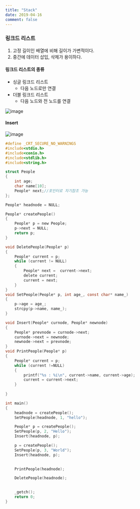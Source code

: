 ```yaml
---
title: "Stack"
date: 2019-04-16
comment: false
---
```


### 링크드 리스트

1. 고정 길이인 배열에 비해 길이가 가변적이다. 
2. 중간에 데이터 삽입, 삭제가 용이하다.



#### 링크드 리스트의 종류

- 싱글 링크드 리스트
  - 다음 노드로만 연결
- 더블 링크드 리스트
  - 다음 노드와 전 노드를 연결

![image](https://user-images.githubusercontent.com/26815767/56560218-c42ded00-65de-11e9-8ecf-0f30cf0a8b6e.png)





#### Insert



![image](https://user-images.githubusercontent.com/26815767/56560238-d0b24580-65de-11e9-8a0b-e11728bc3808.png)



```c
#define _CRT_SECURE_NO_WARNINGS
#include<stdio.h>
#include<conio.h>
#include<stdlib.h>
#include<string.h>

struct People
{
	int age;
	char name[10];
	People* next;//포인터로 자기참조 가능
};

People* headnode = NULL;

People* createPeople()
{
	People* p = new People;
	p->next = NULL;
	return p;
}

void DeletePeople(People* p)
{
	People* current = p;
	while (current != NULL)
	{
		People* next =  current->next;
		delete current;
		current = next;
	}
}
void SetPeople(People* p, int age_, const char* name_)
{
	p->age = age_;
	strcpy(p->name, name_);
}

void Insert(People* curnode, People* newnode)
{
	People* prevnode = curnode->next;
	curnode->next = newnode;
	newnode->next = prevnode;
}
void PrintPeople(People* p)
{
	People* current = p;
	while (current !=NULL)
	{
		printf("%s : %i\n", current->name, current->age);
		current = current->next;
	}
	
}

int main()
{
	headnode = createPeople();
	SetPeople(headnode, 1, "hello");

	People* p = createPeople();
	SetPeople(p, 2, "Hello");
	Insert(headnode, p);

	p = createPeople();
	SetPeople(p, 3, "World");
	Insert(headnode, p);
	

	PrintPeople(headnode);

	DeletePeople(headnode);
	

	_getch();
	return 0;
}
```

